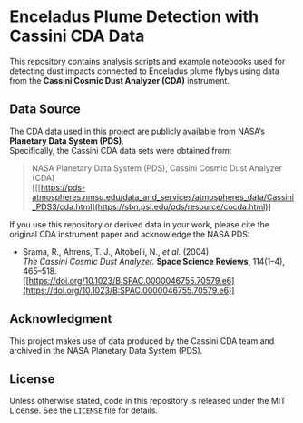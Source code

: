 # Enceladus Plume Detection with Cassini CDA Data

This repository contains analysis scripts and example notebooks used for detecting dust impacts connected to Enceladus plume flybys using data
from the **Cassini Cosmic Dust Analyzer (CDA)** instrument.

## Data Source

The CDA data used in this project are publicly available from NASA’s
**Planetary Data System (PDS)**.  
Specifically, the Cassini CDA data sets were obtained from:

> NASA Planetary Data System (PDS), Cassini Cosmic Dust Analyzer (CDA)  
> [[[https://pds-atmospheres.nmsu.edu/data_and_services/atmospheres_data/Cassini_PDS3/cda.html](https://sbn.psi.edu/pds/resource/cocda.html)]

If you use this repository or derived data in your work, please cite the
original CDA instrument paper and acknowledge the NASA PDS:

- Srama, R., Ahrens, T. J., Altobelli, N., *et al.* (2004).  
  *The Cassini Cosmic Dust Analyzer.* **Space Science Reviews**, 114(1–4), 465–518.  
  [[https://doi.org/10.1023/B:SPAC.0000046755.70579.e6](https://doi.org/10.1023/B:SPAC.0000046755.70579.e6)]

## Acknowledgment

This project makes use of data produced by the Cassini CDA team and archived in
the NASA Planetary Data System (PDS).

## License

Unless otherwise stated, code in this repository is released under the MIT
License. See the `LICENSE` file for details.
